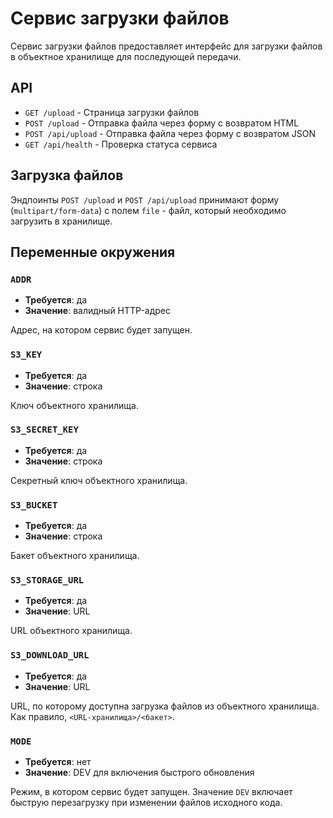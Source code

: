 # Сервис загрузки файлов

Сервис загрузки файлов предоставляет интерфейс для загрузки файлов в объектное
хранилище для последующей передачи.

## API

- `GET /upload` - Страница загрузки файлов
- `POST /upload` - Отправка файла через форму с возвратом HTML
- `POST /api/upload` - Отправка файла через форму с возвратом JSON
- `GET /api/health` - Проверка статуса сервиса

## Загрузка файлов

Эндпоинты `POST /upload` и `POST /api/upload` принимают форму
(`multipart/form-data`) с полем `file` - файл, который необходимо загрузить в
хранилище.

## Переменные окружения

### `ADDR`

- **Требуется**: да
- **Значение**: валидный HTTP-адрес

Адрес, на котором сервис будет запущен.

### `S3_KEY`

- **Требуется**: да
- **Значение**: строка

Ключ объектного хранилища.

### `S3_SECRET_KEY`

- **Требуется**: да
- **Значение**: строка

Секретный ключ объектного хранилища.

### `S3_BUCKET`

- **Требуется**: да
- **Значение**: строка

Бакет объектного хранилища.

### `S3_STORAGE_URL`

- **Требуется**: да
- **Значение**: URL

URL объектного хранилища.

### `S3_DOWNLOAD_URL`

- **Требуется**: да
- **Значение**: URL

URL, по которому доступна загрузка файлов из объектного хранилища. Как правило,
`<URL-хранилища>/<бакет>`.

### `MODE`

- **Требуется**: нет
- **Значение**: DEV для включения быстрого обновления

Режим, в котором сервис будет запущен. Значение `DEV` включает быструю
перезагрузку при изменении файлов исходного кода.
